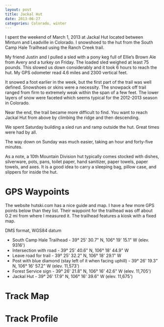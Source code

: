 ```yaml
---
layout: post
title: Jackal Hut
date: 2013-06-27
categories: Colorado, winter
---
```


I spent the weekend of March 1, 2013 at Jackal Hut located between Minturn and
Leadville in Colorado. I snowshoed to the hut from the South Camp Hale
Trailhead using the Ranch Creek trail.

My friend Justin and I pulled a sled with a pony keg full of Ellie’s Brown Ale
from Avery and a turkey on Friday. The loaded sled weighed at least 75 pounds.
This slowed us down considerably and it took 6 hours to reach the hut. My GPS
odometer read 4.6 miles and 2300 vertical feet.

It snowed a foot earlier in the week, but the first part of the trail was well
defined. Snowshoes or skins were a necessity. The snowpack off trail ranged
from firm to extremely weak within the span of a few feet. The lower layers of
snow were faceted which seems typical for the 2012-2013 season in Colorado.

Near the end, the trail became more difficult to find. You want to reach Jackal
Hut from above by climbing the ridge and then descending.

We spent Saturday building a sled run and ramp outside the hut. Great times
were had by all.

The way down on Sunday was much easier, taking an hour and forty-five minutes.

As a note, a 10th Mountain Division hut typically comes stocked with dishes,
silverware, pots, pans, toilet paper, hand sanitizer, paper towels, paper
towels, and axes. It is a good idea to carry a sleeping bag, pillow case, and
slippers for inside the hut.

GPS Waypoints
=============

The website hutski.com has a nice guide and map. I have a few more GPS points
below than they list. Their waypoint for the trailhead was off about 0.2 mi
from where I measured it. The trailhead features a kiosk with a fixed map.

DMS format, WGS84 datum

* South Camp Hale Trailhead - 39° 25' 30.7" N, 106° 19' 15.1" W (elev. 9316')
* Intersection with road - 39° 25' 40.6" N, 106° 18' 44.9" W
* Leave road for trail - 39° 25' 32.2" N, 106° 18' 29.1" W
* Post with blue diamond (stay left of it when facing uphill) -
  39° 26' 19.3" N, 106° 16' 57.2" W (elev. 11,573')
* Forest Service sign - 39° 26' 21.8" N, 106° 16' 42.6" W (elev. 11,705')
* Jackal Hut - 39° 26' 17.9" N, 106° 16' 39.6" W (elev. 11,675')

Track Map
=========

Track Profile
=============

